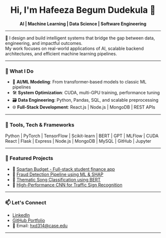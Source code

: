 <h1 align="center">Hi, I'm Hafeeza Begum Dudekula 👋</h1>

<p align="center">
  <strong>AI | Machine Learning | Data Science | Software Engineering</strong>
</p>

---

🎯 I design and build intelligent systems that bridge the gap between data, engineering, and impactful outcomes.  
My work focuses on real-world applications of AI, scalable backend architectures, and efficient machine learning pipelines.

---

### 🚀 What I Do

- 🧠 **AI/ML Modeling**: From transformer-based models to classic ML pipelines  
- 🛠 **System Optimization**: CUDA, multi-GPU training, performance tuning  
- 🗃 **Data Engineering**: Python, Pandas, SQL, and scalable preprocessing  
- 🌐 **Full-Stack Development**: React.js | Node.js | MongoDB | REST APIs  

---

### 🧰 Tools, Tech & Frameworks
Python | PyTorch | TensorFlow | Scikit-learn | BERT | GPT | MLFlow | CUDA
React | Flask | Express | Node.js | MongoDB | MySQL | GitHub | Jupyter

---

### 📌 Featured Projects

- 🔗 [Spartan Budget - Full-stack student finance app](https://github.com/yourgithub/spartan-budget)  
- 🔗 [Fraud Detection Pipeline using ML & SHAP](https://github.com/yourgithub/spartan-budget)  
- 🔗 [Thematic Song Classification using BERT](https://github.com/yourgithub/spartan-budget)  
- 🔗 [High-Performance CNN for Traffic Sign Recognition](https://github.com/yourgithub/community-detection)

---

### 📫 Let's Connect

- [LinkedIn](https://linkedin.com/in/hafeeza-begum)
- [GitHub Portfolio](https://github.com/HafeezaBegum)
- 📧 Email: hxd314@case.edu  

---
